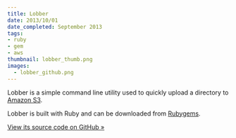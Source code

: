 ```yaml
---
title: Lobber
date: 2013/10/01
date_completed: September 2013
tags:
- ruby
- gem
- aws
thumbnail: lobber_thumb.png
images:
  - lobber_github.png
---
```


Lobber is a simple command line utility used to quickly upload a directory to [Amazon S3](http://aws.amazon.com/s3/).

Lobber is built with Ruby and can be downloaded from [Rubygems](http://rubygems.org/gems/lobber).

[View its source code on GitHub &raquo;](http://github.com/mdb/lobber)
